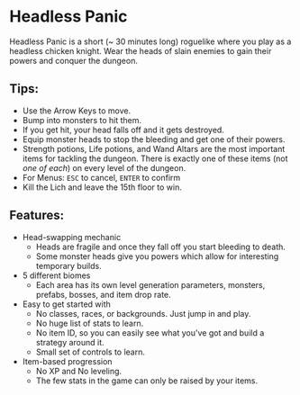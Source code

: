 # Headless Panic

Headless Panic is a short (~ 30 minutes long) roguelike where you play as a headless chicken knight. Wear the heads of slain enemies to gain their powers and conquer the dungeon.

## Tips:
- Use the Arrow Keys to move.
- Bump into monsters to hit them.
- If you get hit, your head falls off and it gets destroyed.
- Equip monster heads to stop the bleeding and get one of their powers.
- Strength potions, Life potions, and Wand Altars are the most important items for tackling the dungeon. There is exactly one of these items (not _one of each_) on every level of the dungeon.
- For Menus: `ESC` to cancel, `ENTER` to confirm 
- Kill the Lich and leave the 15th floor to win.

## Features:
- Head-swapping mechanic
  - Heads are fragile and once they fall off you start bleeding to death.
  - Some monster heads give you powers which allow for interesting temporary builds.
- 5 different biomes
  - Each area has its own level generation parameters, monsters, prefabs, bosses, and item drop rate.
- Easy to get started with
  - No classes, races, or backgrounds. Just jump in and play.
  - No huge list of stats to learn.
  - No item ID, so you can easily see what you've got and build a strategy around it.
  - Small set of controls to learn.
- Item-based progression
  - No XP and No leveling.
  - The few stats in the game can only be raised by your items.
